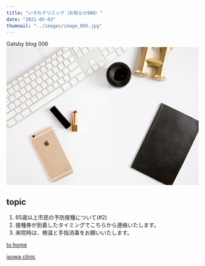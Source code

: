 ```yaml
---
title: "いそわクリニック（お知らせ006）"
date: "2021-05-03"
thumnail: "../images/image_005.jpg"
---
```


Gatsby blog 006
![Sample](../images/image_005.jpg)
## topic

1. 65歳以上市民の予防接種について(#2)
2. 接種券が到着したタイミングでこちらから連絡いたします。
3. 来院時は、検温と手指消毒をお願いいたします。

[to home](/)

[isowa clinic](http://www.isowa.net/index.php)

